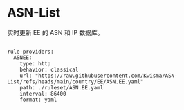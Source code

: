 
# ASN-List

实时更新 EE 的 ASN 和 IP 数据库。

<pre><code class="language-javascript">
rule-providers:
  ASNEE:
    type: http
    behavior: classical
    url: "https://raw.githubusercontent.com/Kwisma/ASN-List/refs/heads/main/country/EE/ASN.EE.yaml"
    path: ./ruleset/ASN.EE.yaml
    interval: 86400
    format: yaml
</code></pre>